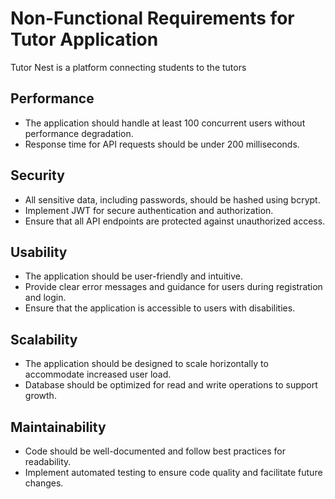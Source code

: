 # Non-Functional Requirements for Tutor Application
Tutor Nest is a platform connecting students to the tutors
## Performance
- The application should handle at least 100 concurrent users without performance degradation.
- Response time for API requests should be under 200 milliseconds.

## Security
- All sensitive data, including passwords, should be hashed using bcrypt.
- Implement JWT for secure authentication and authorization.
- Ensure that all API endpoints are protected against unauthorized access.

## Usability
- The application should be user-friendly and intuitive.
- Provide clear error messages and guidance for users during registration and login.
- Ensure that the application is accessible to users with disabilities.

## Scalability
- The application should be designed to scale horizontally to accommodate increased user load.
- Database should be optimized for read and write operations to support growth.

## Maintainability
- Code should be well-documented and follow best practices for readability.
- Implement automated testing to ensure code quality and facilitate future changes.


